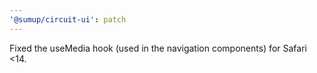 ```yaml
---
'@sumup/circuit-ui': patch
---
```


Fixed the useMedia hook (used in the navigation components) for Safari <14.
